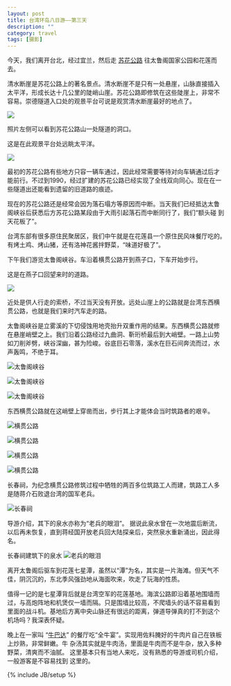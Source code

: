 ```yaml
---
layout: post
title: 台湾环岛八日游——第三天
description: ""
category: travel
tags: [摄影]
---
```


今天，我们离开台北，经过宜兰，然后走
[苏花公路](http://baike.baidu.com/link?url=bof5SYM34lRlXqZq-98fC8lkDOs5F1mxSK2qoFJU9VnqH6xEN7OaEHvf1mLcimpRQQzvUKw-tcHZwOK5lqqKia)
往太鲁阁国家公园和花莲而去。

清水断崖是苏花公路上的著名景点。清水断崖不是只有一处悬崖，山脉直接插入
太平洋，形成长达十几公里的陡峭山崖。苏花公路即修筑在这些陡崖上，非常不
容易。崇德隧道入口处的观景平台可说是观赏清水断崖最好的地点了。

<a alt="清水断崖" 
href="http://i46.photobucket.com/albums/f136/bird_frank/_IGP5594_zpscb7fd457.jpg"
target="_blank"><img
src="http://i46.photobucket.com/albums/f136/bird_frank/_IGP5594_zpscb7fd457.jpg"
/>
</a>

照片左侧可以看到苏花公路山一处隧道的洞口。

这是在此观景平台处远眺太平洋。

<a alt="太平洋"
href="http://i46.photobucket.com/albums/f136/bird_frank/_IGP5604_zpsd66b1688.jpg"
target="_blank"><img
src="http://i46.photobucket.com/albums/f136/bird_frank/_IGP5604_zpsd66b1688.jpg" />
</a>

最初的苏花公路有些地方只容一辆车通过，因此经常需要等待对向车辆通过后才
能前行。不过到1990，经过扩建的苏花公路已经实现了全线双向同心。现在在一
些隧道出还能看到遗留的旧道路的痕迹。

现在的苏花公路还是经常会因为落石塌方等原因而中断。当天我们已经抵达太鲁
阁峡谷后获悉后方苏花公路某段由于大雨引起落石而中断同行了，我们“额头碰
到天花板了”。

台湾东部有很多原住民聚居区，我们中午就是在花莲县一个原住民风味餐厅吃的。
有烤土鸡、烤山猪，还有洛神花酱拌野菜，“味道好极了”。

下午我们游览太鲁阁峡谷。车沿着横贯公路开到燕子口，下车开始步行。

这是在燕子口回望来时的道路。

<a
 href="http://i46.photobucket.com/albums/f136/bird_frank/_IGP5612_zps2022a2c5.jpg"
target="_blank"><img
src="http://i46.photobucket.com/albums/f136/bird_frank/_IGP5612_zps2022a2c5.jpg"
/>
</a>

近处是供人行走的索桥，不过当天没有开放。远处山崖上的公路就是台湾东西横
贯公路，也就是我们来时汽车走的路。

太鲁阁峡谷是立雾溪的下切侵蚀用地壳抬升双重作用的结果。东西横贯公路就修
在悬崖峭壁之上。我们沿着公路经过九曲洞、靳珩桥最后到大峭壁。一路上山势
如刀削斧劈，峡谷深幽，甚为险峻。谷底巨石零落，溪水在巨石间奔流而过，水
声轰鸣，不绝于耳。

![太鲁阁峡谷](http://i46.photobucket.com/albums/f136/bird_frank/_IGP5626_zpsf19c5017.jpg)

![太鲁阁峡谷](http://i46.photobucket.com/albums/f136/bird_frank/_IGP5616_zpsa0ee5c17.jpg)

![太鲁阁峡谷](http://i46.photobucket.com/albums/f136/bird_frank/_IGP5620_zpscd5529e4.jpg)

东西横贯公路就在这峭壁上穿凿而出，步行其上才能体会当时筑路者的艰辛。

![横贯公路](http://i46.photobucket.com/albums/f136/bird_frank/_IGP5632_zpsd6505cd3.jpg)

![横贯公路](http://i46.photobucket.com/albums/f136/bird_frank/_IGP5621_zps94f2ddf2.jpg)

![横贯公路](http://i46.photobucket.com/albums/f136/bird_frank/_IGP5648_zpseaa9f91a.jpg)

![横贯公路](http://i46.photobucket.com/albums/f136/bird_frank/_IGP5652_zps67b3bdc1.jpg)

长春祠，为纪念横贯公路修筑过程中牺牲的两百多位筑路工人而建，筑路工人多
是随蒋介石败退台湾的国军老兵。

![长春祠](http://i46.photobucket.com/albums/f136/bird_frank/_IGP5672_zpsae29434f.jpg)

导游介绍，其下的泉水亦称为“老兵的眼泪”。 据说此泉水曾在一次地震后断流，
以后再未恢复，直到蒋经国开放老兵回大陆探亲后，突然泉水重新涌出，因此得
名。

长春祠建筑下的泉水
![老兵的眼泪](http://i46.photobucket.com/albums/f136/bird_frank/_IGP5694_zps73ee65ea.jpg)

离开太鲁阁后驱车到花莲七星潭，虽然以“潭”为名，其实是一片海滩。但天气不
佳，阴沉沉的，东北季风强劲地从海面吹来，吹走了玩海的性质。

值得一记的是七星潭背后就是台湾空军的花莲基地。海滨公路即沿着基地围墙而
过，与高炮阵地和机煲仅一墙而隔。只是围墙比较高，不爬墙头的话不容易看到
里面的战斗机。基地后方离中央山脉还有很远的距离，弹道导弹真的打不到这个
机场吗？我深表怀疑。

晚上在一家叫
“[牛巴达](http://www.mafengwo.cn/poi/5531608.html?sfrom=ginfo_img_poi)”
的餐厅吃“全牛宴”。实现用佐料腌好的牛肉片自己在铁板上炒熟，非常鲜嫩。牛
杂汤其实就是牛肉汤，里面是牛肉而不是牛杂，放入多种野菜，清爽而不油腻。
这里基本只有当地人来吃，没有熟悉的导游或司机介绍，一般游客是不容易找到
这里的。




{% include JB/setup %}
